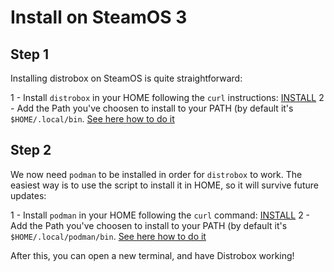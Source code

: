 # Install on SteamOS 3

## Step 1

Installing distrobox on SteamOS is quite straightforward:

1 - Install `distrobox` in your HOME following the `curl` instructions: [INSTALL](../README.md#curl)
2 - Add the Path you've choosen to install to your PATH (by default it's `$HOME/.local/bin`. [See here how to do it](https://www.howtogeek.com/658904/how-to-add-a-directory-to-your-path-in-linux/)

## Step 2

We now need `podman` to be installed in order for `distrobox` to work.
The easiest way is to use the script to install it in HOME, so it will survive future updates:

1 - Install `podman` in your HOME following the `curl` command: [INSTALL](../compatibility.md#install-podman-in-a-static-manner)
2 - Add the Path you've choosen to install to your PATH (by default it's `$HOME/.local/podman/bin`. [See here how to do it](https://www.howtogeek.com/658904/how-to-add-a-directory-to-your-path-in-linux/)

After this, you can open a new terminal, and have Distrobox working!
